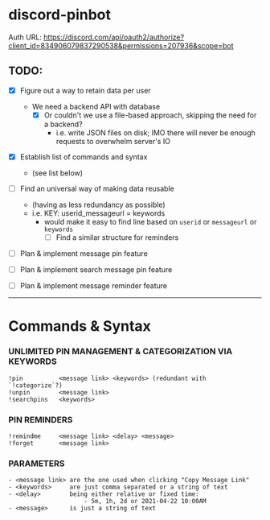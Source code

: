 # discord-pinbot

Auth URL: https://discord.com/api/oauth2/authorize?client_id=834906079837290538&permissions=207936&scope=bot

## TODO:

- [x] Figure out a way to retain data per user
  - We need a backend API with database
    - [x] Or couldn't we use a file-based approach, skipping the need for a backend?
      - i.e. write JSON files on disk; IMO there will never be enough requests to overwhelm server's IO

- [x] Establish list of commands and syntax
  - (see list below)

- [ ] Find an universal way of making data reusable
  - (having as less redundancy as possible)
  - i.e. KEY: userid_messageurl = keywords
    - would make it easy to find line based on `userid` or `messageurl` or `keywords`
      - [ ] Find a similar structure for reminders

- [ ] Plan & implement message pin feature
- [ ] Plan & implement search message pin feature
- [ ] Plan & implement message reminder feature

***

# Commands & Syntax

### UNLIMITED PIN MANAGEMENT & CATEGORIZATION VIA KEYWORDS

```
!pin          <message link> <keywords> (redundant with `!categorize`?)
!unpin        <message link>
!searchpins   <keywords>
```

### PIN REMINDERS

```
!remindme     <message link> <delay> <message>
!forget       <message link>
```

### PARAMETERS

```
- <message link> are the one used when clicking "Copy Message Link"
- <keywords>     are just comma separated or a string of text
- <delay>        being either relative or fixed time:
                     - 5m, 1h, 2d or 2021-04-22 10:00AM
- <message>      is just a string of text
```
